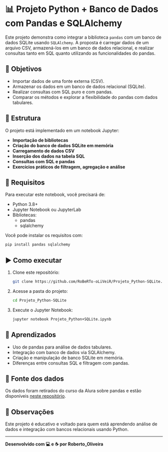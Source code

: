 # 📊 Projeto Python + Banco de Dados com Pandas e SQLAlchemy

Este projeto demonstra como integrar a biblioteca `pandas` com um banco de dados SQLite usando `SQLAlchemy`. A proposta é carregar dados de um arquivo CSV, armazená-los em um banco de dados relacional, e realizar consultas tanto em SQL quanto utilizando as funcionalidades do pandas.

## 🚀 Objetivos

- Importar dados de uma fonte externa (CSV).
- Armazenar os dados em um banco de dados relacional (SQLite).
- Realizar consultas com SQL puro e com pandas.
- Comparar os métodos e explorar a flexibilidade do pandas com dados tabulares.

## 📂 Estrutura

O projeto está implementado em um notebook Jupyter:

- **Importação de bibliotecas**
- **Criação do banco de dados SQLite em memória**
- **Carregamento de dados CSV**
- **Inserção dos dados na tabela SQL**
- **Consultas com SQL e pandas**
- **Exercícios práticos de filtragem, agregação e análise**

## 🔧 Requisitos

Para executar este notebook, você precisará de:

- Python 3.8+
- Jupyter Notebook ou JupyterLab
- Bibliotecas:
  - pandas
  - sqlalchemy

Você pode instalar os requisitos com:

```bash
pip install pandas sqlalchemy
```

## ▶️ Como executar

1. Clone este repositório:
   ```bash
   git clone https://github.com/RoBeRTo-oLiVeiR/Projeto_Python-SQLite.git
   ```

2. Acesse a pasta do projeto:
   ```bash
   cd Projeto_Python-SQLite
   ```

3. Execute o Jupyter Notebook:
   ```bash
   jupyter notebook Projeto_Python+SQLite.ipynb
   ```

## 🧠 Aprendizados

- Uso de pandas para análise de dados tabulares.
- Integração com banco de dados via SQLAlchemy.
- Criação e manipulação de banco SQLite em memória.
- Diferenças entre consultas SQL e filtragem com pandas.

## 📎 Fonte dos dados

Os dados foram retirados do curso da Alura sobre pandas e estão disponíveis [neste repositório](https://github.com/alura-cursos/pandas-conhecendo-a-biblioteca).

## 📌 Observações

Este projeto é educativo e voltado para quem está aprendendo análise de dados e integração com bancos relacionais usando Python.

---

**Desenvolvido com 💻 e ☕ por Roberto_Oliveira**
